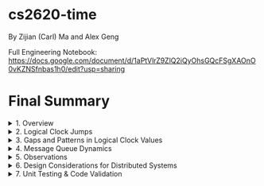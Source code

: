 # cs2620-time
By Zijian (Carl) Ma and Alex Geng

Full Engineering Notebook: https://docs.google.com/document/d/1aPtVlrZ9ZlQ2iQyOhsGQcFSgXAOnO0vKZNSfnbas1h0/edit?usp=sharing
# Final Summary

<details>
<summary>1. Overview</summary>

In this simulation, three virtual machines (VM 0, VM 1, and VM 2) operate asynchronously. Each machine maintains its own logical clock that is incremented on internal events and updated on receiving messages. The logs record two timestamps for every event: the global time gotten from the system and the logical clock time. For receiving events, the log also notes the length of the message queue.

</details>

<details>
<summary>2. Logical Clock Jumps</summary>

### Internal Events:
Most internal events increment the logical clock by 1.
Example – VM 0’s log, the first two events are:
```
INTERNAL | ... | Logical Clock: 1
INTERNAL | ... | Logical Clock: 2
```

### Receive Events – Inducing Jumps:
- **Design Decision:** When a message is received, the logical clock is updated according to:
  ```
  New Clock = max(Local Clock, Received Clock) + 1
  ```
- This rule can cause jumps larger than 1 to maintain the causal ordering of events.
- The receiving machine must register the receipt as happening after the sender’s event.

### Broadcast Events (Event Value 3):
- When a broadcast occurs, the machine sends to both partners in one atomic event, increments its clock once, and logs a single combined send event.

</details>

<details>
<summary>3. Gaps and Patterns in Logical Clock Values</summary>

![Logical Clock Dynamic](trials/Trial1/Figure_1.png)

### Gaps as Macro-Level Patterns:
- **Jump Sizes:** The difference between consecutive logical clock values.
- **Overall Pattern:** Larger jumps (or gaps) occur when a machine receives a message from a faster machine, causing a significant catch-up jump.
- Example – A jump from **9 to 17** (a gap of 8) in VM 0’s log indicates the effect of receiving a message from a machine with a much faster clock.

### Drift Analysis:
- **Drift Between Machines:** Machines with higher tick rates tend to have logical clocks that advance more quickly.
- **Synchronization Effects:** When a slower machine receives a message from a faster machine, its logical clock jumps to catch up.

</details>

<details>
<summary>4. Message Queue Dynamics</summary>

### Queue Length Observations:
- The logs include the message queue length during receive events.
- **Example:**
  ```
  RECEIVE | System Time: ... | Logical Clock: 21 | From VM 2, Queue Length: 1
  ```

### Interpretation:
- Occasional non-zero queue lengths suggest that differences in processing speeds and network timings cause temporary message accumulation.
- Faster machines react more quickly and send updates with more current logical clock values.
- Slower machines that frequently receive a backlog of messages can lead to noticeable delays in reacting to events, a potential bottleneck.

</details>

<details>
<summary>5. Observations</summary>

### Extreme Drift and Message Overload Impact
#### A. The Effect of Reducing Internal Events
- Experiment: Lowering Internal Events (from 1-10 to 1-4)
- Machines relied almost entirely on receiving messages to advance their logical clock.
- **Key Insight:**
  - **VM1 became overwhelmed with messages from VM0**, preventing it from incrementing its own clock.
  - **VM1's logical clock remained in the 100s while VM0 was in the 200s**, an extreme divergence.

#### B. The Slow Machine’s Struggle (VM1)
- **VM1 had the highest logical clock drift compared to VM0:**
  - **Avg Drift: 119.43 | Max Drift: 238**
  - **VM1 was completely out of sync with VM0** because it was swamped by incoming messages.
- **VM2 Performed Better Than VM1:**
  - **Avg Drift: 4.93 | Max Drift: 15**
  - **Key Insight:** A small increase in processing speed made a **huge difference in drift**.

</details>

<details>
<summary>6. Design Considerations for Distributed Systems</summary>

The insights from such simulations help in understanding trade-offs:
- How to design protocols that mitigate the impact of uneven processing speeds.
- The importance of mechanisms (like logical clocks) that ensure consistency despite these differences.
- Approaches for load balancing and scaling, so that no single node becomes a performance bottleneck.

</details>

<details>
<summary>7. Unit Testing & Code Validation</summary>

To ensure correctness, **unit tests** were implemented in `test_simulation.py` for:
1. **Logical Clock Updates**
   - Verified that **internal events** incremented the clock correctly.
   - Checked that **message reception updated clocks based on Lamport's Rule**.
2. **Message Passing & Processing**
   - Ensured messages were **sent, queued, and retrieved correctly**.
3. **Logical Clock Drift Calculations**
   - Verified that drift between VMs was computed accurately.
4. **Logging & File Integrity**
   - Ensured log entries contained correct event information.

### **Key Insight from Testing:**
- Logical clock drift and message processing followed expected patterns, confirming that logical time discrepancies were caused by system design rather than implementation errors.

</details>

